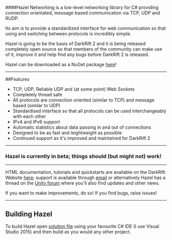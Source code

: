 ####Hazel Networking is a low-level networking library for C# providing connection orientated, message based communication via TCP, UDP and RUDP.

Its aim is to provide a standardized interface for web communication so that using and switching between protocols is incredibly simple.

Hazel is going to be the basis of DarkRift 2 and it is being released completely open source so that members of the community can make use of it, improve it and help find any bugs before DarkRift 2 is released.

Hazel can be downloaded as a NuGet package [here](https://www.nuget.org/packages/DarkRiftNetworking.Hazel/)!

-----

##Features
- TCP, UDP, Reliable UDP and (at some point) Web Sockets
- Completely thread safe
- All protocols are connection oriented (similar to TCP) and message based (similar to UDP)
- Standardised interface so that all protocols can be used interchangeably with each other
- IPv4 and IPv6 support
- Automatic statistics about data passing in and out of connections
- Designed to be as fast and leightweight as possible
- Continued support as it's improved and maintained for DarkRift 2

-----

### Hazel is currently in beta; things should (but might not) work!

-----

HTML documentation, tutorials and quickstarts are available on the DarkRift Website [here](http://www.darkriftnetworking.com/docs); support is available through [email](jamie@darkriftnetworking.com) or alternatively Hazel has a thread on the [Unity forum](http://forum.unity3d.com/threads/hazel-networking-open-source-rudp-tcp-library.409863/) where you'll also find updates and other news.

If you want to make improvements, do so! If you find bugs, raise issues!

-----

## Building Hazel

To build Hazel open [solution file](Hazel.sln) using your favourite C# IDE (I use Visual Studio 2015) and then build as you would any other project.